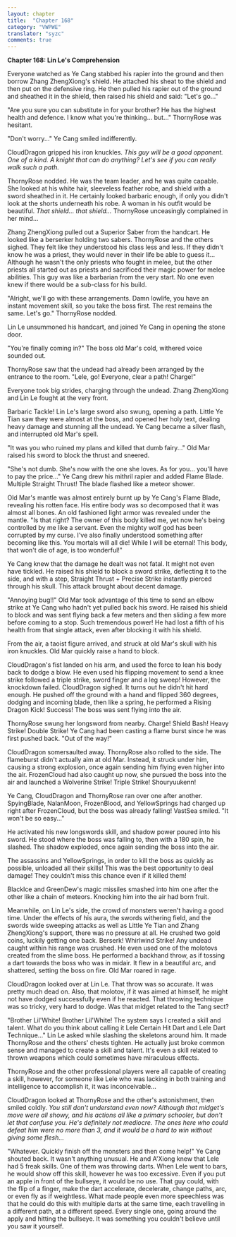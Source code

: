 ```yaml
---
layout: chapter
title:  "Chapter 168"
category: "VWPWE"
translator: "syzc"
comments: true
---
```


**Chapter 168: Lin Le's Comprehension**

Everyone watched as Ye Cang stabbed his rapier into the ground and then borrow Zhang ZhengXiong's shield. He attached his sheat to the shield and then put on the defensive ring. He then pulled his rapier out of the ground and sheathed it in the shield, then raised his shield and said: "Let's go..."

"Are you sure you can substitute in for your brother? He has the highest health and defence. I know what you're thinking... but..." ThornyRose was hesitant.

"Don't worry..." Ye Cang smiled indifferently.

CloudDragon gripped his iron knuckles. *This guy will be a good opponent. One of a kind. A knight that can do anything? Let's see if you can really walk such a path.*

ThornyRose nodded. He was the team leader, and he was quite capable. She looked at his white hair, sleeveless feather robe, and shield with a sword sheathed in it. He certainly looked barbaric enough, if only you didn't look at the shorts underneath his robe. A woman in his outfit would be beautiful. *That shield... that shield...* ThornyRose unceasingly complained in her mind...

Zhang ZhengXiong pulled out a Superior Saber from the handcart. He looked like a berserker holding two sabers. ThornyRose and the others sighed. They felt like they understood his class less and less. If they didn't know he was a priest, they would never in their life be able to guess it... Although he wasn't the only priests who fought in melee, but the other priests all started out as priests and sacrificed their magic power for melee abilities. This guy was like a barbarian from the very start. No one even knew if there would be a sub-class for his build.

"Alright, we'll go with these arrangements. Damn lowlife, you have an instant movement skill, so you take the boss first. The rest remains the same. Let's go." ThornyRose nodded.

Lin Le unsummoned his handcart, and joined Ye Cang in opening the stone door.

"You're finally coming in?" The boss old Mar's cold, withered voice sounded out.

ThornyRose saw that the undead had already been arranged by the entrance to the room. "Lele, go! Everyone, clear a path! Charge!"

Everyone took big strides, charging through the undead. Zhang ZhengXiong and Lin Le fought at the very front.

Barbaric Tackle! Lin Le's large sword also swung, opening a path. Little Ye Tian saw they were almost at the boss, and opened her holy text, dealing heavy damage and stunning all the undead. Ye Cang became a silver flash, and interrupted old Mar's spell.

"It was you who ruined my plans and killed that dumb fairy..." Old Mar raised his sword to block the thrust and sneered.

"She's not dumb. She's now with the one she loves. As for you... you'll have to pay the price..." Ye Cang drew his mithril rapier and added Flame Blade. Multiple Straight Thrust! The blade flashed like a meteor shower.

Old Mar's mantle was almost entirely burnt up by Ye Cang's Flame Blade, revealing his rotten face. His entire body was so decomposed that it was almost all bones. An old fashioned light armor was revealed under the mantle. "Is that right? The owner of this body killed me, yet now he's being controlled by me like a servant. Even the mighty wolf god has been corrupted by my curse. I've also finally understood something after becoming like this. You mortals will all die! While I will be eternal! This body, that won't die of age, is too wonderful!"

Ye Cang knew that the damage he dealt was not fatal. It might not even have tickled. He raised his shield to block a sword strike, deflecting it to the side, and with a step, Straight Thrust + Precise Strike instantly pierced through his skull. This attack brought about decent damage.

"Annoying bug!!" Old Mar took advantage of this time to send an elbow strike at Ye Cang who hadn't yet pulled back his sword. He raised his shield to block and was sent flying back a few meters and then sliding a few more before coming to a stop. Such tremendous power! He had lost a fifth of his health from that single attack, even after blocking it with his shield.

From the air, a taoist figure arrived, and struck at old Mar's skull with his iron knuckles. Old Mar quickly raise a hand to block.

CloudDragon's fist landed on his arm, and used the force to lean his body back to dodge a blow. He even used his flipping movement to send a knee strike followed a triple strike, sword finger and a leg sweep! However, the knockdown failed. CloudDragon sighed. It turns out he didn't hit hard enough. He pushed off the ground with a hand and flipped 360 degrees, dodging and incoming blade, then like a spring, he performed a Rising Dragon Kick! Success! The boss was sent flying into the air.

ThornyRose swung her longsword from nearby. Charge! Shield Bash! Heavy Strike! Double Strike! Ye Cang had been casting a flame burst since he was first pushed back. "Out of the way!"

CloudDragon somersaulted away. ThornyRose also rolled to the side. The flameburst didn't actually aim at old Mar. Instead, it struck under him, causing a strong explosion, once again sending him flying even higher into the air. FrozenCloud had also caught up now, she pursued the boss into the air and launched a Wolverine Strike! Triple Strike! Shouryuukenn!

Ye Cang, CloudDragon and ThornyRose ran over one after another. SpyingBlade, NalanMoon, FrozenBlood, and YellowSprings had charged up right after FrozenCloud, but the boss was already falling! VastSea smiled. "It won't be so easy..."

He activated his new longswords skill, and shadow power poured into his sword. He stood where the boss was falling to, then with a 180 spin, he slashed. The shadow exploded, once again sending the boss into the air.

The assassins and YellowSprings, in order to kill the boss as quickly as possible, unloaded all their skills! This was the best opportunity to deal damage! They couldn't miss this chance even if it killed them!

BlackIce and GreenDew's magic missiles smashed into him one after the other like a chain of meteors. Knocking him into the air had born fruit.

Meanwhile, on Lin Le's side, the crowd of monsters weren't having a good time. Under the effects of his aura, the swords withering field, and the swords wide sweeping attacks as well as Little Ye Tian and Zhang ZhengXiong's support, there was no pressure at all. He crushed two gold coins, luckily getting one back. Berserk! Whirlwind Strike! Any undead caught within his range was crushed. He even used one of the molotovs created from the slime boss. He performed a backhand throw, as if tossing a dart towards the boss who was in midair. It flew in a beautiful arc, and shattered, setting the boss on fire. Old Mar roared in rage.

CloudDragon looked over at Lin Le. That throw was so accurate. It was pretty much dead on. Also, that molotov, if it was aimed at himself, he might not have dodged successfully even if he reacted. That throwing technique was so tricky, very hard to dodge. Was that midget related to the Tang sect?

"Brother Lil'White! Brother Lil'White! The system says I created a skill and talent. What do you think about calling it Lele Certain Hit Dart and Lele Dart Technique..." Lin Le asked while slashing the skeletons around him. It made ThornyRose and the others' chests tighten. He actually just broke common sense and managed to create a skill and talent. It's even a skill related to thrown weapons which could sometimes have miraculous effects.

ThornyRose and the other professional players were all capable of creating a skill, however, for someone like Lele who was lacking in both training and intelligence to accomplish it, it was inconceivable...

CloudDragon looked at ThornyRose and the other's astonishment, then smiled coldly. *You still don't understand even now? Although that midget's move were all showy, and his actions all like a primary schooler, but don't let that confuse you. He's definitely not mediocre. The ones here who could defeat him were no more than 3, and it would be a hard to win without giving some flesh...*

"Whatever. Quickly finish off the monsters and then come help!" Ye Cang shouted back. It wasn't anything unusual. He and A'Xiong knew that Lele had 5 freak skills. One of them was throwing darts. When Lele went to bars, he would show off this skill, however he was too excessive. Even if you put an apple in front of the bullseye, it would be no use. That guy could, with the flip of a finger, make the dart accelerate, decelerate, change paths, arc, or even fly as if weightless. What made people even more speechless was that he could do this with multiple darts at the same time, each travelling in a different path, at a different speed. Every single one, going around the apply and hitting the bullseye. It was something you couldn't believe until you saw it yourself.
